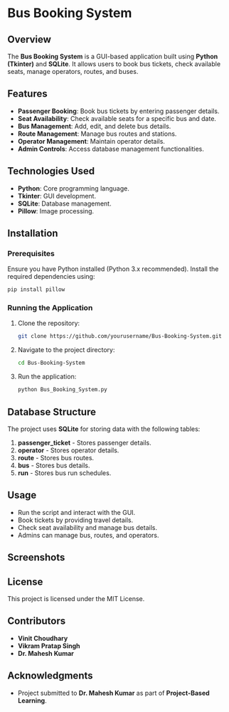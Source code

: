 # Bus Booking System

## Overview
The **Bus Booking System** is a GUI-based application built using **Python (Tkinter)** and **SQLite**. It allows users to book bus tickets, check available seats, manage operators, routes, and buses.

## Features
- **Passenger Booking**: Book bus tickets by entering passenger details.
- **Seat Availability**: Check available seats for a specific bus and date.
- **Bus Management**: Add, edit, and delete bus details.
- **Route Management**: Manage bus routes and stations.
- **Operator Management**: Maintain operator details.
- **Admin Controls**: Access database management functionalities.

## Technologies Used
- **Python**: Core programming language.
- **Tkinter**: GUI development.
- **SQLite**: Database management.
- **Pillow**: Image processing.

## Installation
### Prerequisites
Ensure you have Python installed (Python 3.x recommended). Install the required dependencies using:
```bash
pip install pillow
```

### Running the Application
1. Clone the repository:
   ```bash
   git clone https://github.com/yourusername/Bus-Booking-System.git
   ```
2. Navigate to the project directory:
   ```bash
   cd Bus-Booking-System
   ```
3. Run the application:
   ```bash
   python Bus_Booking_System.py
   ```

## Database Structure
The project uses **SQLite** for storing data with the following tables:
1. **passenger_ticket** - Stores passenger details.
2. **operator** - Stores operator details.
3. **route** - Stores bus routes.
4. **bus** - Stores bus details.
5. **run** - Stores bus run schedules.

## Usage
- Run the script and interact with the GUI.
- Book tickets by providing travel details.
- Check seat availability and manage bus details.
- Admins can manage bus, routes, and operators.

## Screenshots


## License
This project is licensed under the MIT License.

## Contributors
- **Vinit Choudhary**
- **Vikram Pratap Singh**
- **Dr. Mahesh Kumar**

## Acknowledgments
- Project submitted to **Dr. Mahesh Kumar** as part of **Project-Based Learning**.

